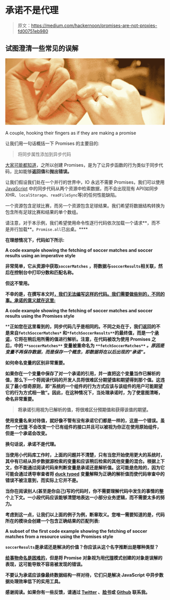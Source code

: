 # 承诺不是代理

> 原文：<https://medium.com/hackernoon/promises-are-not-proxies-fd00751eb980>

## 试图澄清一些常见的误解

![](img/cca85079a944e065f1e2930682b6664c.png)

A couple, hooking their fingers as if they are making a promise

让我们用一句话概括一下 Promises 的主要目的:

> 将同步属性添加到异步代码

[大家可能都知道](https://blog.domenic.me/youre-missing-the-point-of-promises/)，之所以创建 Promises，是为了让异步函数的行为类似于同步代码，比如能够**返回值**和**抛出错误。**

让我们假设我们处在一个并行的世界中，IO 永远不需要 Promises，我们可以使用 [JavaScript](https://hackernoon.com/tagged/javascript) 中的同步代码从两个资源中检索数据，而不会出现现有 API(如同步 XHR、`localStorage`、`readFileSync`等)的任何性能缺陷。

一个资源包含足球比赛，而另一个资源包含足球结果。我们希望将数据结构转换为包含所有足球比赛和结果的单个数组。

请注意，对于本示例，我们希望使用命令性逐行代码依次加载一个请求**，而不是并行加载**。`Promise.all`已出桌。****

****在理想情况下，代码如下所示:****

****A code example showing the fetching of soccer matches and soccer results using an imperative style****

****非常简单，它从资源中获取`soccerMatches` ，将数据与`soccerResults`相关联，然后在控制台中打印分数和匹配名称。****

****但这不管用。****

****不幸的是，在撰写本文时[，我们无法编写这样的代码。我们需要做些别的，不同的事。承诺的意义就在这里:](https://jakearchibald.com/2014/es7-async-functions/)****

****A code example showing the fetching of soccer matches and soccer results using the Promises style****

****正如您在这里看到的，同步代码几乎是相同的。不同之处在于，我们返回的不是来自`fetchSoccerMatches*` 和`*fetchSoccerResults**`的最终值，而是一个[承诺](https://hackernoon.com/tagged/promise)，它将在稍后用所需的值进行解析。注意，在代码被改为使用 Promises 之后，**中的** `**soccerMatches**` **变量被重命名为** `**fetchSoccerMatches**` *。*原因是变量不再保存数据，而是保存一个概念，即数据将在以后出现的“承诺”。****

****如何命名变量的区别非常重要。****

****如果你在一个变量中保存了对一个承诺的引用，并一直把这个变量当作已解析的值，那么下一个将阅读代码的开发人员将很难区分**期望值**和**期望得到那个值**。这违反了最小惊奇原则，即“系统的一个组件的行为方式应该与该组件的用户可能期望它的行为方式相一致”。因此，在这种情况下，当处理承诺时，为了使意图清晰，命名非常重要。****

> ****将承诺引用视为已解析的值，将很难区分预期值和获得该值的期望。****

****使用变量名来对待值，就好像不管有没有承诺它们都是一样的，这是一个错误。虽然一个[代理](https://sourcemaking.com/design_patterns/proxy) **不会改变一个已有组件的接口**并且可以被视为你正在使用原始组件，但是**一个承诺会改变**。****

****换句话说，承诺不是代理。****

****当使用小代码库工作时，上面的问题并不清楚，只有当您开始使用更大的系统时，其中有已经从异步数据源检索的变量和应该稍后检索的其他变量的混合。根据上下文，你不能通过阅读代码来判断变量是承诺还是解析值。这可能是危险的，因为它可能会通过诱导审查者将 [duck typed](https://pt.wikipedia.org/wiki/Duck_typing) 变量解释为正确的解析值而使代码审查中的错误不被注意到，而实际上它并不是。****

****当你在阅读别人(甚至是你自己)写的代码时，你不需要理解代码中发生的事情的整个上下文。一小段代码应该能够清楚地表达一小部分业务逻辑，而不需要太多的努力。****

****考虑到这一点，让我们以上面的例子为例，断章取义。您唯一需要知道的是，代码所在的模块会创建一个包含正确结果的匹配列表:****

****A subset of the first code example showing the fetching of soccer matches from a resource using the Promises style****

****`soccerResults`是承诺还是解决的价值？你应该从这个名字推断出是哪种类型？****

****[给事物命名是困难的](http://martinfowler.com/bliki/TwoHardThings.html)，但是将 Promise 对象视为用[代理](https://hackernoon.com/tagged/proxy)模式创建的对象是误解的表现，这可能导致不容易被发现的错误。****

****不要认为承诺应该像最终数据结构一样对待，它们只是解决 JavaScript 中异步数据处理效率低下的实用工具。****

****感谢阅读。如果你有一些反馈，请通过 [Twitter](https://twitter.com/FagnerBrack) 、[脸书](https://www.facebook.com/fagner.brack)或 [Github](http://github.com/FagnerMartinsBrack) 联系我。****